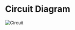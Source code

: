 # Circuit Diagram
![Circuit](https://user-images.githubusercontent.com/94137581/144293633-e386fd13-e313-499f-8481-d8803e810012.png)
